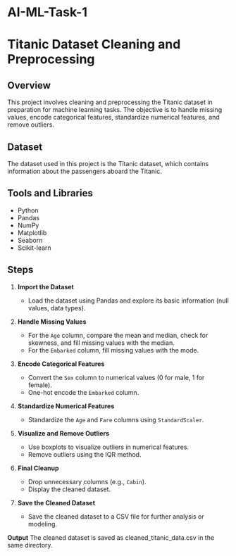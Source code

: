 # AI-ML-Task-1

# Titanic Dataset Cleaning and Preprocessing

## Overview

This project involves cleaning and preprocessing the Titanic dataset in preparation for machine learning tasks. The objective is to handle missing values, encode categorical features, standardize numerical features, and remove outliers.

## Dataset

The dataset used in this project is the Titanic dataset, which contains information about the passengers aboard the Titanic. 

## Tools and Libraries

- Python
- Pandas
- NumPy
- Matplotlib
- Seaborn
- Scikit-learn

## Steps

1. **Import the Dataset**
   - Load the dataset using Pandas and explore its basic information (null values, data types).

2. **Handle Missing Values**
   - For the `Age` column, compare the mean and median, check for skewness, and fill missing values with the median.
   - For the `Embarked` column, fill missing values with the mode.

3. **Encode Categorical Features**
   - Convert the `Sex` column to numerical values (0 for male, 1 for female).
   - One-hot encode the `Embarked` column.

4. **Standardize Numerical Features**
   - Standardize the `Age` and `Fare` columns using `StandardScaler`.

5. **Visualize and Remove Outliers**
   - Use boxplots to visualize outliers in numerical features.
   - Remove outliers using the IQR method.

6. **Final Cleanup**
   - Drop unnecessary columns (e.g., `Cabin`).
   - Display the cleaned dataset.

7. **Save the Cleaned Dataset**
   - Save the cleaned dataset to a CSV file for further analysis or modeling.


**Output**
The cleaned dataset is saved as cleaned_titanic_data.csv in the same directory.
